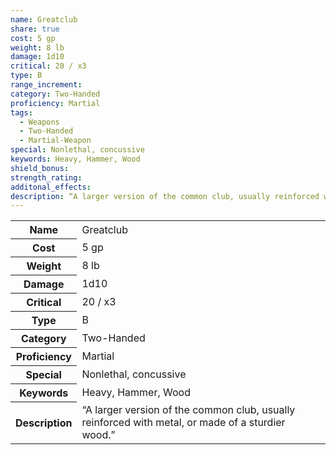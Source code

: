 ```yaml
---
name: Greatclub
share: true
cost: 5 gp
weight: 8 lb
damage: 1d10
critical: 20 / x3
type: B
range_increment: 
category: Two-Handed
proficiency: Martial
tags:
  - Weapons
  - Two-Handed
  - Martial-Weapon
special: Nonlethal, concussive
keywords: Heavy, Hammer, Wood
shield_bonus: 
strength_rating: 
additonal_effects: 
description: “A larger version of the common club, usually reinforced with metal, or made of a sturdier wood.”
---
```


<p><span style="overflow-x: auto;"><table><tbody><tr><th>Name</th><td>Greatclub</td></tr><tr><th>Cost</th><td>5 gp</td></tr><tr><th>Weight</th><td>8 lb</td></tr><tr><th>Damage</th><td>1d10</td></tr><tr><th>Critical</th><td>20 / x3</td></tr><tr><th>Type</th><td>B</td></tr><tr><th>Category</th><td>Two-Handed</td></tr><tr><th>Proficiency</th><td>Martial</td></tr><tr><th>Special</th><td>Nonlethal, concussive</td></tr><tr><th>Keywords</th><td>Heavy, Hammer, Wood</td></tr><tr><th>Description</th><td>“A larger version of the common club, usually reinforced with metal, or made of a sturdier wood.”</td></tr></tbody></table></span></p>